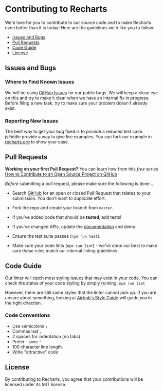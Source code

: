 # Contributing to Recharts

We'd love for you to contribute to our source code and to make Recharts even better than it is today! Here are the guidelines we'd like you to follow:

+ [Issues and Bugs](#issues)
+ [Pull Requests](#pr)
+ [Code Guide](#code)
+ [License](#license)

## <a name="issues"></a>Issues and Bugs

### Where to Find Known Issues

We will be using [GitHub Issues](https://github.com/recharts/recharts/issues) for our public bugs. We will keep a close eye on this and try to make it clear when we have an internal fix in progress. Before filing a new task, try to make sure your problem doesn't already exist.

### Reporting New Issues

The best way to get your bug fixed is to provide a reduced test case. jsFiddle  provide a way to give live examples. You can fork our example in [recharts.org](http://recharts.org/) to show your case.


## <a name="pr"></a>Pull Requests

**Working on your first Pull Request?** You can learn how from this *free* series [How to Contribute to an Open Source Project on GitHub](https://egghead.io/series/how-to-contribute-to-an-open-source-project-on-github)

*Before* submitting a pull request, please make sure the following is done…

+ Search [GitHub](https://github.com/recharts/recharts/pulls) for an open or closed Pull Request that relates to your submission. You don't want to duplicate effort.

+ Fork the repo and create your branch from `master`.
+ If you've added code that should be **tested**, add tests!
+ If you've changed APIs, update the [documentation](https://github.com/recharts/recharts.org) and demo.
+ Ensure the test suite passes (`npm run test`).
+ Make sure your code lints (`npm run lint`) - we've done our best to make sure these rules match our internal linting guidelines.


## <a name="code"></a>Code Guide

Our linter will catch most styling issues that may exist in your code.
You can check the status of your code styling by simply running: `npm run lint`

However, there are still some styles that the linter cannot pick up. If you are unsure about something, looking at [Airbnb's Style Guide](https://github.com/airbnb/javascript) will guide you in the right direction.

### Code Conventions

* Use semicolons `;`
* Commas last `,`
* 2 spaces for indentation (no tabs)
* Prefer `'` over `"`
* 100 character line length
* Write "attractive" code

## <a name="license"></a>License

By contributing to Recharts, you agree that your contributions will be licensed under its MIT license.
